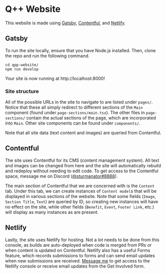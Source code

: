 # Q++ Website

This website is made using [Gatsby](https://www.gatsbyjs.com/), [Contentful](https://www.contentful.com/), and [Netlify](https://www.netlify.com/).

## Gatsby

To run the site locally, ensure that you have Node.js installed. Then, clone the repo and run the following command.

```shell
cd qpp-website/
npm run develop
```

Your site is now running at http://localhost:8000!

### Site structure

All of the possible URLs in the site to navigate to are listed under `pages/`. Notice that these all simply redirect to different sections of the `Main` component (found under `page-sections/main.tsx`). The other files in `page-sections/` contain the actual sections of the page, which are incorporated into `Main`. Other site components can be found under `components/`.

Note that all site data (text content and images) are queried from Contentful.

## Contentful

The site uses Contentful for its CMS (content management system). All text and images can be changed from here and the site will automatically rebuild and redeploy without needing to edit code. To get access to the Contentful space, message me on Discord ([@sturmanator#8888](https://discordapp.com/users/sturmanator#8888)).

The main section of Contentful that we are concerned with is the `Content` tab. Under this tab, we can create instances of `Content model`s that will be displayed in various sections of the website. Note that some fields (`Image`, `Section Title`, `Text`) are queried by ID, so creating new instances will have no effect on the site, while other fields (`Benefit`, `Event`, `Footer Link`, etc.) will display as many instances as are present.

## Netlify

Lastly, the site uses Netlify for hosting. Not a lot needs to be done from this console, as builds are auto-deployed when code is merged from PRs or when content is updated on Contentful. Netlify also has a useful Forms feature, which records submissions to forms and can send email updates when new submissions are received. [Message me](https://discordapp.com/users/sturmanator#8888) to get access to the Netlify console or receive email updates from the Get Involved form.
